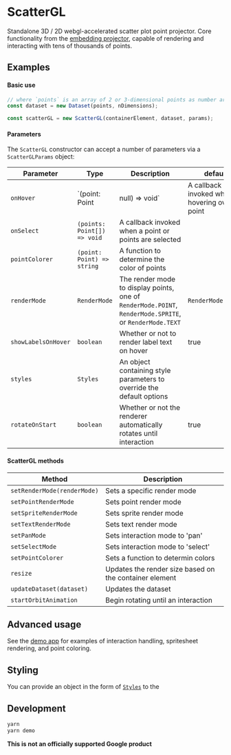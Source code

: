 # ScatterGL

Standalone 3D / 2D webgl-accelerated scatter plot point projector. Core functionality from the [embedding projector](http://projector.tensorflow.org), capable of rendering and interacting with tens of thousands of points.

## Examples

#### Basic use

```javascript
// where `points` is an array of 2 or 3-dimensional points as number arrays.
const dataset = new Dataset(points, nDimensions);

const scatterGL = new ScatterGL(containerElement, dataset, params);
```

#### Parameters

The `ScatterGL` constructor can accept a number of parameters via a `ScatterGLParams` object:

| Parameter           | Type                            | Description                                                                                             | default            |
| ------------------- | ------------------------------- | ------------------------------------------------------------------------------------------------------- | ------------------ |
| `onHover`           | `(point: Point | null) => void` | A callback invoked when hovering over a point                                                           |                    |
| `onSelect`          | `(points: Point[]) => void`     | A callback invoked when a point or points are selected                                                  |                    |
| `pointColorer`      | `(point: Point) => string`      | A function to determine the color of points                                                             |                    |
| `renderMode`        | `RenderMode`                    | The render mode to display points, one of `RenderMode.POINT`, `RenderMode.SPRITE`, or `RenderMode.TEXT` | `RenderMode.POINT` |
| `showLabelsOnHover` | `boolean`                       | Whether or not to render label text on hover                                                            | true               |
| `styles`            | `Styles`                        | An object containing style parameters to override the default options                                   |                    |
| `rotateOnStart`     | `boolean`                       | Whether or not the renderer automatically rotates until interaction                                     | true               |

#### ScatterGL methods

| Method                      | Description                                            |
| --------------------------- | ------------------------------------------------------ |
| `setRenderMode(renderMode)` | Sets a specific render mode                            |
| `setPointRenderMode`        | Sets point render mode                                 |
| `setSpriteRenderMode`       | Sets sprite render mode                                |
| `setTextRenderMode`         | Sets text render mode                                  |
| `setPanMode`                | Sets interaction mode to 'pan'                         |
| `setSelectMode`             | Sets interaction mode to 'select'                      |
| `setPointColorer`           | Sets a function to determin colors                     |
| `resize`                    | Updates the render size based on the container element |
| `updateDataset(dataset)`    | Updates the dataset                                    |
| `startOrbitAnimation`       | Begin rotating until an interaction                    |

## Advanced usage

See the [demo app](./demo/index.ts) for examples of interaction handling, spritesheet rendering, and point coloring.

## Styling

You can provide an object in the form of [`Styles`](./src/styles.ts) to the

## Development

```bash
yarn
yarn demo
```

**This is not an officially supported Google product**
